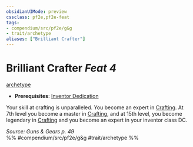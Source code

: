 ```yaml
---
obsidianUIMode: preview
cssclass: pf2e,pf2e-feat
tags:
- compendium/src/pf2e/g&g
- trait/archetype
aliases: ["Brilliant Crafter"]
---
```

# Brilliant Crafter  *Feat 4*  
[archetype](archetype.md "Archetype Feat Trait")  

- **Prerequisites**: [Inventor Dedication](inventor-dedication-g-g.md)

Your skill at crafting is unparalleled. You become an expert in [Crafting](skills.md#Crafting). At 7th level you become a master in [Crafting](skills.md#Crafting), and at 15th level, you become legendary in [Crafting](skills.md#Crafting) and you become an expert in your inventor class DC.

*Source: Guns & Gears p. 49*  
%% #compendium/src/pf2e/g&g #trait/archetype %%